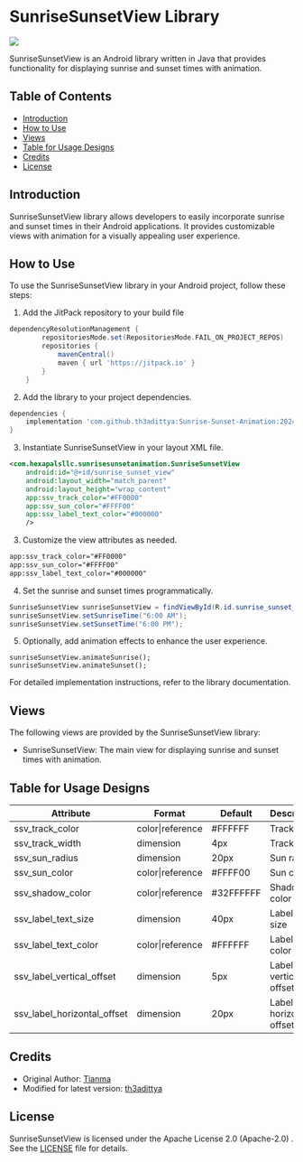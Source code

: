 # SunriseSunsetView Library

[![](https://jitpack.io/v/th3adittya/Sunrise-Sunset-Animation.svg)](https://jitpack.io/#th3adittya/Sunrise-Sunset-Animation)

SunriseSunsetView is an Android library written in Java that provides functionality for displaying sunrise and sunset times with animation.

## Table of Contents

- [Introduction](#introduction)
- [How to Use](#how-to-use)
- [Views](#views)
- [Table for Usage Designs](#table-for-usage-designs)
- [Credits](#credits)
- [License](#license)

## Introduction

SunriseSunsetView library allows developers to easily incorporate sunrise and sunset times in their Android applications. It provides customizable views with animation for a visually appealing user experience.

## How to Use

To use the SunriseSunsetView library in your Android project, follow these steps:

1. Add the JitPack repository to your build file 
```groovy
dependencyResolutionManagement {
		repositoriesMode.set(RepositoriesMode.FAIL_ON_PROJECT_REPOS)
		repositories {
			mavenCentral()
			maven { url 'https://jitpack.io' }
		}
	}
```

2. Add the library to your project dependencies.
```groovy
dependencies {
    implementation 'com.github.th3adittya:Sunrise-Sunset-Animation:20240317'
}
```
3. Instantiate SunriseSunsetView in your layout XML file.
```xml
<com.hexapalsllc.sunrisesunsetanimation.SunriseSunsetView
    android:id="@+id/sunrise_sunset_view"
    android:layout_width="match_parent"
    android:layout_height="wrap_content"
    app:ssv_track_color="#FF0000"
    app:ssv_sun_color="#FFFF00"
    app:ssv_label_text_color="#000000"
    />
```
3. Customize the view attributes as needed.
```xml
app:ssv_track_color="#FF0000"
app:ssv_sun_color="#FFFF00"
app:ssv_label_text_color="#000000"
```

4. Set the sunrise and sunset times programmatically.

```java
SunriseSunsetView sunriseSunsetView = findViewById(R.id.sunrise_sunset_view);
sunriseSunsetView.setSunriseTime("6:00 AM");
sunriseSunsetView.setSunsetTime("6:00 PM");
```

5. Optionally, add animation effects to enhance the user experience.

```
sunriseSunsetView.animateSunrise();
sunriseSunsetView.animateSunset();
```

For detailed implementation instructions, refer to the library documentation.

## Views

The following views are provided by the SunriseSunsetView library:

- SunriseSunsetView: The main view for displaying sunrise and sunset times with animation.

## Table for Usage Designs

| Attribute                   | Format            | Default    | Description                     |
|-----------------------------|-------------------|------------|---------------------------------|
| ssv_track_color             | color\|reference  | #FFFFFF    | Track color                     |
| ssv_track_width             | dimension         | 4px        | Track width                     |
| ssv_sun_radius              | dimension         | 20px       | Sun radius                      |
| ssv_sun_color               | color\|reference  | #FFFF00    | Sun color                       |
| ssv_shadow_color            | color\|reference  | #32FFFFFF | Shadow color                    |
| ssv_label_text_size         | dimension         | 40px       | Label text size                 |
| ssv_label_text_color        | color\|reference  | #FFFFFF    | Label text color                |
| ssv_label_vertical_offset   | dimension         | 5px        | Label vertical offset           |
| ssv_label_horizontal_offset | dimension         | 20px       | Label horizontal offset         |

## Credits

* Original Author: [Tianma](https://github.com/tianma8023) 
* Modified for latest version: [th3adittya](https://github.com/th3adittya)

## License

SunriseSunsetView is licensed under the Apache License 2.0 (Apache-2.0) . See the [LICENSE](LICENSE) file for details.
